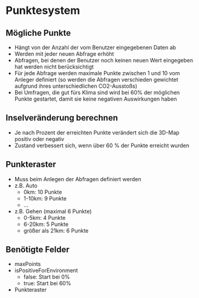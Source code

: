 # Punktesystem

## Mögliche Punkte
- Hängt von der Anzahl der vom Benutzer eingegebenen Daten ab
- Werden mit jeder neuen Abfrage erhöht
- Abfragen, bei denen der Benutzer noch keinen neuen Wert eingegeben hat werden nicht berücksichtigt
- Für jede Abfrage werden maximale Punkte zwischen 1 und 10 vom Anleger definiert (so werden die Abfragen verschieden gewichtet aufgrund ihres unterschiedlichen CO2-Ausstoßs)
- Bei Umfragen, die gut fürs Klima sind wird bei 60% der möglichen Punkte gestartet, damit sie keine negativen Auswirkungen haben

## Inselveränderung berechnen
- Je nach Prozent der erreichten Punkte verändert sich die 3D-Map positiv oder negativ
- Zustand verbessert sich, wenn über 60 % der Punkte erreicht wurden

## Punkteraster
- Muss beim Anlegen der Abfragen definiert werden
- z.B. Auto
    - 0km: 10 Punkte
    - 1-10km: 9 Punkte
    - ...
- z.B. Gehen (maximal 6 Punkte)
    - 0-5km: 4 Punkte
    - 6-20km: 5 Punkte
    - größer als 21km: 6 Punkte

## Benötigte Felder
- maxPoints
- isPositiveForEnvironment
    - false: Start bei 0%
    - true: Start bei 60%
- Punkteraster
